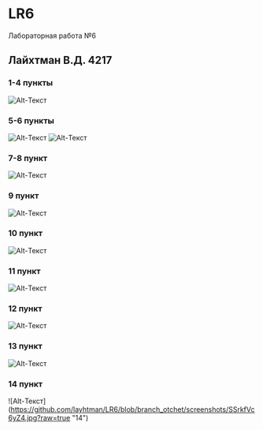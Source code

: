 # LR6
Лабораторная работа №6
## Лайхтман В.Д. 4217
### 1-4 пункты
![Alt-Текст](https://github.com/layhtman/LR6/blob/branch_otchet/screenshots/zkpfOvp8gaw.jpg?raw=true "1-4")
### 5-6 пункты
![Alt-Текст](https://github.com/layhtman/LR6/blob/branch_otchet/screenshots/SEe_MR-Sorg.jpg?raw=true "5")
![Alt-Текст](https://github.com/layhtman/LR6/blob/branch_otchet/screenshots/6WWpKv5X084.jpg?raw=true "6")
### 7-8 пункт
![Alt-Текст](https://github.com/layhtman/LR6/blob/branch_otchet/screenshots/ikPybqQ_pWU.jpg?raw=true "7-8")
### 9 пункт
![Alt-Текст](https://github.com/layhtman/LR6/blob/branch_otchet/screenshots/TLt2Eg1Q84w.jpg?raw=true "9")
### 10 пункт
![Alt-Текст](https://github.com/layhtman/LR6/blob/branch_otchet/screenshots/En0JMPfGmNo.jpg?raw=true "10")
### 11 пункт
![Alt-Текст](https://github.com/layhtman/LR6/blob/branch_otchet/screenshots/YpLWyqn33C4.jpg?raw=true "11")
### 12 пункт
![Alt-Текст](https://github.com/layhtman/LR6/blob/branch_otchet/screenshots/bqg3Wijq9Hw.jpg?raw=true "12")
### 13 пункт
![Alt-Текст](https://github.com/layhtman/LR6/blob/branch_otchet/screenshots/SSrkfVc6yZ4.jpg?raw=true "13")
### 14 пункт
![Alt-Текст] (https://github.com/layhtman/LR6/blob/branch_otchet/screenshots/SSrkfVc6yZ4.jpg?raw=true "14")

